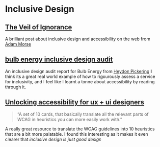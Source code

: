 # Inclusive Design

## [The Veil of Ignorance](http://mrmrs.cc/writing/2016/03/23/the-veil-of-ignorance/)

A brilliant post about inclusive design and accessibility on the web from [Adam Morse](http://mrmrs.cc/writing/2016/03/23/the-veil-of-ignorance/)

## [bulb energy inclusive design audit](https://bulbenergy.github.io/bulb-audit/)

An inclusive design audit report for Bulb Energy from [Heydon Pickering](https://twitter.com/heydonworks)
I think its a great real world example of how to rigourously assess a service for inclusivity, and I feel like I learnt a tonne about accessibility by reading through it.

## [Unlocking accessibility for ux + ui designers](https://www.24a11y.com/2018/unlocking-accessibility-for-ux-ui-designers/)

> “A set of 10 cards, that basically translate all the relevant parts of WCAG in heuristics you can more easily work with.”

A really great resource to translate the WCAG guidelines into 10 heuristics that are a bit more palatable. I found this interesting
as it makes it even clearer that _inclusive design is just good design_
